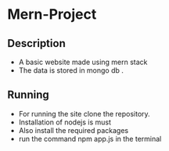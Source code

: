 # Mern-Project

## Description
- A basic website made using mern stack
- The data is stored in mongo db .

## Running
- For running the site clone the repository.
- Installation of nodejs is must
- Also install the required packages
- run the command npm app.js in the terminal



